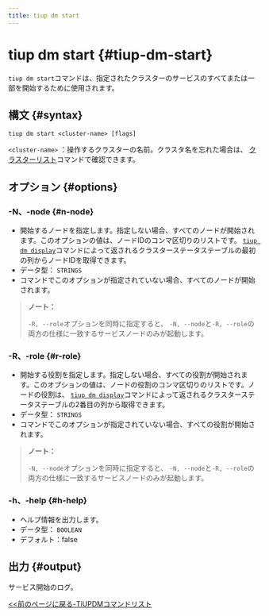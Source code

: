 ```yaml
---
title: tiup dm start
---
```


# tiup dm start {#tiup-dm-start}

`tiup dm start`コマンドは、指定されたクラスターのサービスのすべてまたは一部を開始するために使用されます。

## 構文 {#syntax}

```shell
tiup dm start <cluster-name> [flags]
```

`<cluster-name>` ：操作するクラスターの名前。クラスタ名を忘れた場合は、 [クラスターリスト](/tiup/tiup-component-dm-list.md)コマンドで確認できます。

## オプション {#options}

### -N、-node {#n-node}

-   開始するノードを指定します。指定しない場合、すべてのノードが開始されます。このオプションの値は、ノードIDのコンマ区切りのリストです。 [`tiup dm display`](/tiup/tiup-component-dm-display.md)コマンドによって返されるクラスターステータステーブルの最初の列からノードIDを取得できます。
-   データ型： `STRINGS`
-   コマンドでこのオプションが指定されていない場合、すべてのノードが開始されます。

> <strong>ノート：</strong>
>
> `-R, --role`オプションを同時に指定すると、 `-N, --node`と`-R, --role`の両方の仕様に一致するサービスノードのみが起動します。

### -R、-role {#r-role}

-   開始する役割を指定します。指定しない場合、すべての役割が開始されます。このオプションの値は、ノードの役割のコンマ区切りのリストです。ノードの役割は、 [`tiup dm display`](/tiup/tiup-component-dm-display.md)コマンドによって返されるクラスターステータステーブルの2番目の列から取得できます。
-   データ型： `STRINGS`
-   コマンドでこのオプションが指定されていない場合、すべての役割が開始されます。

> <strong>ノート：</strong>
>
> `-N, --node`オプションを同時に指定すると、 `-N, --node`と`-R, --role`の両方の仕様に一致するサービスノードのみが起動します。

### -h、-help {#h-help}

-   ヘルプ情報を出力します。
-   データ型： `BOOLEAN`
-   デフォルト：false

## 出力 {#output}

サービス開始のログ。

[&lt;&lt;前のページに戻る-TiUPDMコマンドリスト](/tiup/tiup-component-dm.md#command-list)
